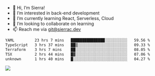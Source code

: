 - 👋 Hi, I’m Sierra!
- 👀 I’m interested in back-end development
- 🌱 I’m currently learning React, Serverless, Cloud
- 💞️ I’m looking to collaborate on learning
- 📫 Reach me via git@sierrac.dev

<!--START_SECTION:waka-->

```txt
YAML         23 hrs 7 mins   ███████████████░░░░░░░░░░   59.56 %
TypeScript   3 hrs 37 mins   ██▒░░░░░░░░░░░░░░░░░░░░░░   09.33 %
Terraform    3 hrs 7 mins    ██░░░░░░░░░░░░░░░░░░░░░░░   08.05 %
TSX          2 hrs 44 mins   █▓░░░░░░░░░░░░░░░░░░░░░░░   07.06 %
unknown      1 hrs 40 mins   █░░░░░░░░░░░░░░░░░░░░░░░░   04.27 %
```

<!--END_SECTION:waka-->


![](https://hit.yhype.me/github/profile?user_id=7351311)
